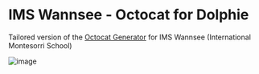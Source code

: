 # IMS Wannsee - Octocat for Dolphie

Tailored version of the [Octocat Generator](https://myoctocat.com/) for IMS Wannsee (International Montesorri School)

![image](https://user-images.githubusercontent.com/1872314/155293615-a8b51014-7661-4343-a981-58c6ed2877b5.png)


